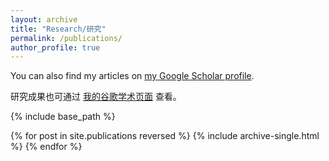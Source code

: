 ```yaml
---
layout: archive
title: "Research/研究"
permalink: /publications/
author_profile: true
---
```


You can also find my articles on <a href="https://scholar.google.com/citations?user=25k04X0AAAAJ&hl=en">my Google Scholar profile</a>.

研究成果也可通过 <a href="https://scholar.google.com/citations?user=25k04X0AAAAJ&hl=en">我的谷歌学术页面</a> 查看。

{% include base_path %}

{% for post in site.publications reversed %}
  {% include archive-single.html %}
{% endfor %}
